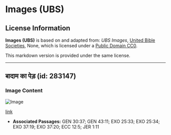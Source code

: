 # Images (UBS)

## License Information

**Images (UBS)** is based on and adapted from: _UBS Images_, [United Bible Societies](https://unitedbiblesocieties.org/), None, which is licensed under a [Public Domain CC0](https://creativecommons.org/public-domain/cc0/).

This markdown version is provided under the same license.



--------------------------------

## बादाम का पेड़ (id: 283147)

### Image Content

![Image](https://cdn.aquifer.bible/aquifer-content/resources/Media/WEB-0022_almondtree.jpg)

[link](https://cdn.aquifer.bible/aquifer-content/resources/Media/WEB-0022_almondtree.jpg)

* **Associated Passages:** GEN 30:37; GEN 43:11; EXO 25:33; EXO 25:34; EXO 37:19; EXO 37:20; ECC 12:5; JER 1:11


